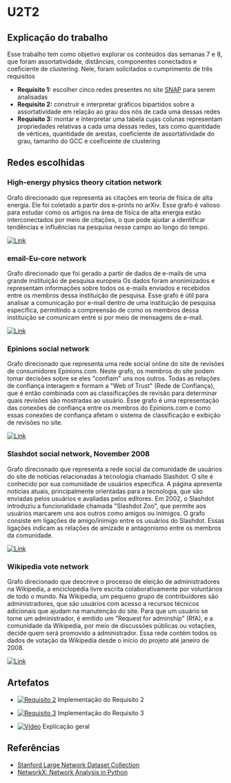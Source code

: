 # U2T2

## Explicação do trabalho

Esse trabalho tem como objetivo explorar os conteúdos das semanas 7 e 8, que foram assortatividade, distâncias, componentes conectados e coeficiente de clustering. Nele, foram solicitados o cumprimento de três requisitos

- **Requisito 1:** escolher cinco redes presentes no site [SNAP](https://snap.stanford.edu/data/) para serem analisadas
- **Requisito 2:** construir e interpretar gráficos bipartidos sobre a assortatividade em relação ao grau dos nós de cada uma dessas redes
- **Requisito 3:** montar e interpretar uma tabela cujas colunas representam propriedades relativas a cada uma dessas redes, tais como quantidade de vértices, quantidade de arestas, coeficiente de assortatividade do grau, tamanho do GCC e coeficeinte de clustering

## Redes escolhidas

### High-energy physics theory citation network

Grafo direcionado que representa as citações em teoria de física de alta energia. Ele foi coletado a partir dos e-prints no arXiv. Esse grafo é valioso para estudar como os artigos na área de física de alta energia estão interconectados por meio de citações, o que pode ajudar a identificar tendências e influências na pesquisa nesse campo ao longo do tempo.

[![Link](https://img.shields.io/badge/Consultar_rede-blue?style=flat-square)](https://snap.stanford.edu/data/cit-HepTh.html)

### email-Eu-core network

Grafo direcionado que foi gerado a partir de dados de e-mails de uma grande instituição de pesquisa europeia Os dados foram anonimizados e representam informações sobre todos os e-mails enviados e recebidos entre os membros dessa instituição de pesquisa. Esse grafo é útil para analisar a comunicação por e-mail dentro de uma instituição de pesquisa específica, permitindo a compreensão de como os membros dessa instituição se comunicam entre si por meio de mensagens de e-mail.

[![Link](https://img.shields.io/badge/Consultar_rede-blue?style=flat-square)](https://snap.stanford.edu/data/email-Eu-core.html)

### Epinions social network

Grafo direcionado que representa uma rede social online do site de revisões de consumidores Epinions.com. Neste grafo, os membros do site podem tomar decisões sobre se eles "confiam" uns nos outros. Todas as relações de confiança interagem e formam a "Web of Trust" (Rede de Confiança), que é então combinada com as classificações de revisão para determinar quais revisões são mostradas ao usuário. Esse grafo é uma representação das conexões de confiança entre os membros do Epinions.com e como essas conexões de confiança afetam o sistema de classificação e exibição de revisões no site.

[![Link](https://img.shields.io/badge/Consultar_rede-blue?style=flat-square)](https://snap.stanford.edu/data/soc-Epinions1.html)

### Slashdot social network, November 2008

Grafo direcionado que representa a rede social da comunidade de usuários do site de notícias relacionadas à tecnologia chamado Slashdot. O site é conhecido por sua comunidade de usuários específica. A página apresenta notícias atuais, principalmente orientadas para a tecnologia, que são enviadas pelos usuários e avaliadas pelos editores. Em 2002, o Slashdot introduziu a funcionalidade chamada "Slashdot Zoo", que permite aos usuários marcarem uns aos outros como amigos ou inimigos. O grafo consiste em ligações de amigo/inimigo entre os usuários do Slashdot. Essas ligações indicam as relações de amizade e antagonismo entre os membros da comunidade.

[![Link](https://img.shields.io/badge/Consultar_rede-blue?style=flat-square)](https://snap.stanford.edu/data/soc-Slashdot0811.html)

### Wikipedia vote network

Grafo direcionado que descreve o processo de eleição de administradores na Wikipedia, a enciclopédia livre escrita colaborativamente por voluntários de todo o mundo. Na Wikipedia, um pequeno grupo de contribuidores são administradores, que são usuários com acesso a recursos técnicos adicionais que ajudam na manutenção do site. Para que um usuário se torne um administrador, é emitido um "Request for adminship" (RfA), e a comunidade da Wikipedia, por meio de discussões públicas ou votações, decide quem será promovido a administrador. Essa rede contém todos os dados de votação da Wikipedia desde o início do projeto até janeiro de 2008. 

[![Link](https://img.shields.io/badge/Consultar_rede-blue)](https://snap.stanford.edu/data/wiki-Vote.html)

## Artefatos

- [![Requisito 2](https://img.shields.io/badge/-Diretório-191A1B?style=flat-square&logo=files)](./Requisito_02/) Implementação do Requisito 2

- [![Requisito 3](https://img.shields.io/badge/-Diretório-191A1B?style=flat-square&logo=files)](./Requisito_03/) Implementação do Requisito 3

- [![Video](https://img.shields.io/badge/-Video-83DA77?style=flat-square&logo=loom)](https://www.loom.com/share/7e98eecbee0e48c1b94df1a3d1d16272) Explicação geral

## Referências

- [Stanford Large Network Dataset Collection](https://snap.stanford.edu/data/)
- [NetworkX: Network Analysis in Python](https://networkx.org/)